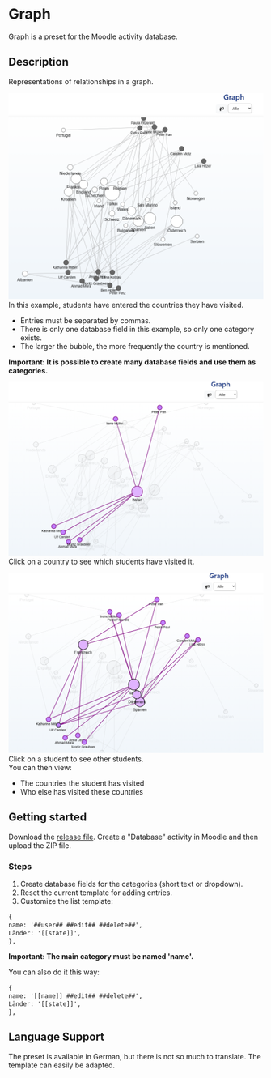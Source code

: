 # Graph

Graph is a preset for the Moodle activity database.

## Description

Representations of relationships in a graph.

![List view of countries visited](./screenshots/listenansicht.png)
In this example, students have entered the countries they have visited.  
- Entries must be separated by commas.  
- There is only one database field in this example, so only one category exists.  
- The larger the bubble, the more frequently the country is mentioned.  

<b>Important: It is possible to create many database fields and use them as categories.</b>

![Country detail view](./screenshots/listenansicht2.png)
Click on a country to see which students have visited it.

![Student detail view](./screenshots/listenansicht3.png)
Click on a student to see other students.  
You can then view:  
- The countries the student has visited  
- Who else has visited these countries

## Getting started

Download the [release file](https://github.com/fdagner/graph__moodle-database-preset/releases). 
Create a "Database" activity in Moodle and then upload the ZIP file.

### Steps

1. Create database fields for the categories (short text or dropdown).
2. Reset the current template for adding entries.
3. Customize the list template:

```
{
name: '##user## ##edit## ##delete##',
Länder: '[[state]]',
},
```
<b>Important: The main category must be named 'name'.</b>

You can also do it this way:
```
{
name: '[[name]] ##edit## ##delete##',
Länder: '[[state]]',
},
```

## Language Support

The preset is available in German, but there is not so much to translate. The template can easily be adapted.

